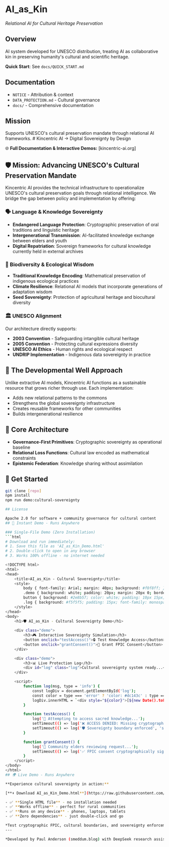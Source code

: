 # AI_as_Kin

*Relational AI for Cultural Heritage Preservation*

## Overview

AI system developed for UNESCO distribution, treating AI as collaborative kin in preserving humanity's cultural and scientific heritage.

**Quick Start**: See `docs/QUICK_START.md`

## Documentation

- `NOTICE` - Attribution & context
- `DATA_PROTECTION.md` - Cultural governance
- `docs/` - Comprehensive documentation

## Mission

Supports UNESCO's cultural preservation mandate through relational AI frameworks. # Kincentric AI → Digital Sovereignty by Design

🌐 **Full Documentation & Interactive Demos:** [kincentric-ai.org]

## 🛡️ Mission: Advancing UNESCO's Cultural Preservation Mandate

Kincentric AI provides the technical infrastructure to operationalize UNESCO's cultural preservation 
goals through relational intelligence. We bridge the gap between policy and implementation by offering:

### 🗣️ Language & Knowledge Sovereignty
- **Endangered Language Protection**: Cryptographic preservation of oral traditions and linguistic heritage
- **Intergenerational Transmission**: AI-facilitated knowledge exchange between elders and youth
- **Digital Repatriation**: Sovereign frameworks for cultural knowledge currently held in external archives

### 🌿 Biodiversity & Ecological Wisdom
- **Traditional Knowledge Encoding**: Mathematical preservation of indigenous ecological practices
- **Climate Resilience**: Relational AI models that incorporate generations of adaptation wisdom
- **Seed Sovereignty**: Protection of agricultural heritage and biocultural diversity

### 🏛️ UNESCO Alignment
Our architecture directly supports:
- **2003 Convention** - Safeguarding intangible cultural heritage
- **2005 Convention** - Protecting cultural expressions diversity  
- **UNESCO AI Ethics** - Human rights and ecological respect
- **UNDRIP Implementation** - Indigenous data sovereignty in practice

## 🎯 The Developmental Well Approach
Unlike extractive AI models, Kincentric AI functions as a sustainable resource that grows richer through use. Each implementation:
- Adds new relational patterns to the commons
- Strengthens the global sovereignty infrastructure
- Creates reusable frameworks for other communities
- Builds intergenerational resilience

## 🚀 Core Architecture
- **Governance-First Primitives**: Cryptographic sovereignty as operational baseline
- **Relational Loss Functions**: Cultural law encoded as mathematical constraints
- **Epistemic Federation**: Knowledge sharing without assimilation

## 💫 Get Started
```bash
git clone [repo]
npm install
npm run demo:cultural-sovereignty

## License

Apache 2.0 for software + community governance for cultural content
## 🚀 Instant Demo - Runs Anywhere

### Single-File Demo (Zero Installation)
```html
# Download and run immediately:
# 1. Save this file as 'AI_as_Kin_Demo.html'
# 2. Double-click to open in any browser
# 3. Works 100% offline - no internet needed

<!DOCTYPE html>
<html>
<head>
    <title>AI_as_Kin - Cultural Sovereignty</title>
    <style>
        body { font-family: Arial; margin: 40px; background: #f0f8ff; }
        .demo { background: white; padding: 20px; margin: 20px 0; border-radius: 8px; }
        button { background: #2e8b57; color: white; padding: 10px 15px; border: none; border-radius: 4px; margin: 5px; }
        .log { background: #f5f5f5; padding: 15px; font-family: monospace; }
    </style>
</head>
<body>
    <h1>🛡️ AI_as_Kin - Cultural Sovereignty Demo</h1>
    
    <div class="demo">
        <h3>🎮 Interactive Sovereignty Simulation</h3>
        <button onclick="testAccess()">🔒 Test Knowledge Access</button>
        <button onclick="grantConsent()">📝 Grant FPIC Consent</button>
    </div>

    <div class="demo">
        <h3>📊 Live Protection Log</h3>
        <div id="log" class="log">Cultural sovereignty system ready...</div>
    </div>

    <script>
        function log(msg, type = 'info') {
            const logDiv = document.getElementById('log');
            const color = type === 'error' ? 'color: #dc143c' : type === 'success' ? 'color: #2e8b57' : '';
            logDiv.innerHTML = `<div style="${color}">[${new Date().toLocaleTimeString()}] ${msg}</div>` + logDiv.innerHTML;
        }

        function testAccess() {
            log('🚪 Attempting to access sacred knowledge...');
            setTimeout(() => log('❌ ACCESS DENIED: Missing cryptographic FPIC', 'error'), 800);
            setTimeout(() => log('🛡️ Sovereignty boundary enforced', 'success'), 1200);
        }

        function grantConsent() {
            log('👑 Community elders reviewing request...');
            setTimeout(() => log('✅ FPIC consent cryptographically signed', 'success'), 600);
        }
    </script>
</body>
</html>
## 🌍 Live Demo - Runs Anywhere

**Experience cultural sovereignty in action:**

[**⬇️ Download AI_as_Kin_Demo.html**](https://raw.githubusercontent.com/smedum/AI_as_Kin/main/demos/cultural-sovereignty/AI_as_Kin_Demo.html)

- ✅ **Single HTML file** - no installation needed
- ✅ **Works offline** - perfect for rural communities  
- ✅ **Runs on any device** - phones, laptops, tablets
- ✅ **Zero dependencies** - just double-click and go

*Test cryptographic FPIC, cultural boundaries, and sovereignty enforcement instantly!*
---

*Developed by Paul Anderson (smeddum.blog) with DeepSeek research assistance*
